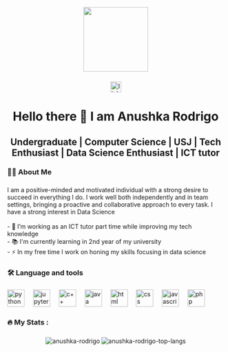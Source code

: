 <div align="center">
  <img height="150" src="https://media0.giphy.com/media/v1.Y2lkPTc5MGI3NjExdDFhMGxzd29mdjFuZjNlazEwN3Z0bHA4bmRtbHA5NDljcmFjdHJpbCZlcD12MV9pbnRlcm5hbF9naWZfYnlfaWQmY3Q9Zw/DqiMTFxiXx0VaVZQbF/giphy.gif"  />
  
</div>

###

<div align="center">
  <a href="https://www.linkedin.com/in/anushka-rodrigo-06a206278"><img src="https://img.shields.io/static/v1?message=LinkedIn&logo=linkedin&label=&color=0077B5&logoColor=white&labelColor=&style=for-the-badge" height="25" alt="linkedin logo"  /></a>
</div>

###

<h1 align="center">Hello there 👋 I am Anushka Rodrigo</h1>

###

<h2 align="center">Undergraduate | Computer Science | USJ | Tech Enthusiast | Data Science Enthusiast | ICT tutor</h2>

###

<h3 align="left">👩‍💻  About Me</h3>

###

<p align="left">I am a positive-minded and motivated individual with a strong desire to succeed in everything I do. I work well both independently and in team settings, bringing a proactive and collaborative approach to every task. I have a strong interest in Data Science
<br><br>- 🔭 I’m working as an ICT tutor part time while improving my tech knowledge<br>- 📚 I'm currently learning in 2nd year of my university<br>- ⚡ In my free time I work on honing my skills focusing in data science</p>

###

<h3 align="left">🛠 Language and tools</h3>

###

<div align="left">
  <img src="https://cdn.jsdelivr.net/gh/devicons/devicon/icons/python/python-original.svg" height="40" alt="python logo"  />
  <img width="12" />
  <img src="https://cdn.jsdelivr.net/gh/devicons/devicon/icons/jupyter/jupyter-original-wordmark.svg" height="40" alt="jupyter logo"  />
  <img width="12" />
  <img src="https://cdn.jsdelivr.net/gh/devicons/devicon/icons/cplusplus/cplusplus-original.svg" height="40" alt="c++ logo"  />
  <img width="12" />
  <img src="https://cdn.jsdelivr.net/gh/devicons/devicon/icons/java/java-original.svg" height="40" alt="java logo"  />
  <img width="12" />
  <img src="https://cdn.jsdelivr.net/gh/devicons/devicon/icons/html5/html5-original-wordmark.svg" height="40" alt="html logo"  />
  <img width="12" />
  <img src="https://cdn.jsdelivr.net/gh/devicons/devicon/icons/css3/css3-original-wordmark.svg" height="40" alt="css logo"  />
  <img width="12" />
  <img src="https://cdn.jsdelivr.net/gh/devicons/devicon/icons/javascript/javascript-original.svg" height="40" alt="javascript logo"  />
  <img width="12" />
  <img src="https://cdn.jsdelivr.net/gh/devicons/devicon/icons/php/php-original.svg" height="40" alt="php logo"  />
</div>

###

<h3 align="left">🔥   My Stats :</h3>

###

<div align="center">

  <img align="center" src="https://github-readme-stats.vercel.app/api?username=anushka-rodrigo&show_icons=true&locale=en&theme=radical" alt="anushka-rodrigo" />

  <img align="center" src="https://github-readme-stats.vercel.app/api/top-langs/?username=anushka-rodrigo&layout=compact&theme=radical" alt="anushka-rodrigo-top-langs" />
</div>

###
